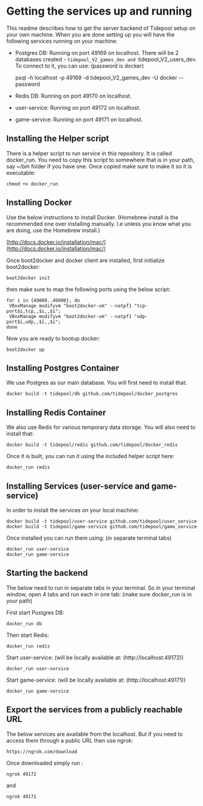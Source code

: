# Getting the services up and running

This readme describes how to get the server backend of Tidepool setup on your own machine. When you are done setting up you will have the following services running on your machine:

* Postgres DB: Running on port 49169 on localhost. There will be 2 databases created - ```tidepool_V2_games_dev and ```tidepool_V2_users_dev. To connect to it, you can use: (password is docker)

    psql -h localhost -p 49169 -d tidepool_V2_games_dev -U docker --password

* Redis DB: Running on port 49170 on localhost. 

* user-service: Running on port 49172 on localhost. 

* game-service: Running on port 49171 on localhost.

## Installing the Helper script

There is a helper script to run service in this repository. It is called docker_run. You need to copy this script to somewhere that is in your path, say ~/bin folder if you have one. Once copied make sure to make it so it is executable:

    chmod +x docker_run

## Installing Docker

Use the below instructions to install Docker. (Homebrew install is the recommended one over installing manually. I.e unless you know what you are doing, use the Homebrew install.)

[http://docs.docker.io/installation/mac/](http://docs.docker.io/installation/mac/)

Once boot2docker and docker client are installed, first initialize boot2docker:

    boot2docker init

then make sure to map the following ports using the below script: 

    for i in {49000..49900}; do
     VBoxManage modifyvm "boot2docker-vm" --natpf1 "tcp-port$i,tcp,,$i,,$i";
     VBoxManage modifyvm "boot2docker-vm" --natpf1 "udp-port$i,udp,,$i,,$i";
    done

Now you are ready to bootup docker:
  
    boot2docker up

## Installing Postgres Container

We use Postgres as our main database. You will first need to install that:

    docker build -t tidepool/db github.com/tidepool/docker_postgres

## Installing Redis Container

We also use Redis for various temporary data storage. You will also need to install that:

    docker build -t tidepool/redis github.com/tidepool/docker_redis

Once it is built, you can run it using the included helper script here:

    docker_run redis 

## Installing Services (user-service and game-service)

In order to install the services on your local machine:

    docker build -t tidepool/user-service github.com/tidepool/user_service
    docker build -t tidepool/game-service github.com/tidepool/game_service

Once installed you can run them using: (in separate terminal tabs)

    docker_run user-service
    docker_run game-service

## Starting the backend 

The below need to run in separate tabs in your terminal. So in your terminal window, open 4 tabs and run each in one tab: (make sure docker_run is in your path)

First start Postgres DB:

    docker_run db 

Then start Redis:

    docker_run redis 

Start user-service: (will be locally available at: (http://localhost:49172))

    docker_run user-service

Start game-service: (will be locally available at: (http://localhost:49171))

    docker_run game-service

## Export the services from a publicly reachable URL

The below services are available from the localhost. But if you need to access them through a public URL then use ngrok:

    https://ngrok.com/download

Once downloaded simply run :

    ngrok 49172 

and 

    ngrok 49171 


